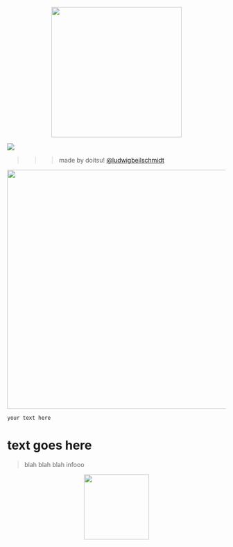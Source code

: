 <p align="center">
<img width="300" height="300"
src="https://files.catbox.moe/rlbboe.png"
  </p>

  ![](https://komarev.com/ghpvc/?username=moonbunnyyy&color=89CFF0)

>>> made by doitsu! [@ludwigbeilschmidt](https://github.com/ludwigbeilschmidt)

<p align="center">
<img width="550" height="550" src="https://files.catbox.moe/4dzwd7.png"
  </p>


```
your text here
```


# text goes here
> blah blah blah infooo

  <p align="center">
  <img width="150" height="150"
src="https://files.catbox.moe/tuo90l.png"
    </p>
